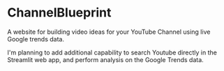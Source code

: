 # ChannelBlueprint
A website for building video ideas for your YouTube Channel using live Google trends data.

I'm planning to add additional capability to search Youtube directly in the Streamlit web app, and perform analysis on the Google Trends data.